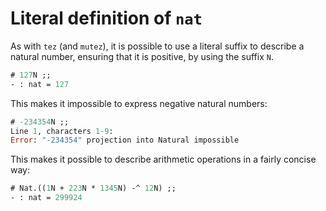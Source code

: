 # Literal definition of `nat`

As with `tez` (and `mutez`), it is possible to use a literal suffix to describe
a natural number, ensuring that it is positive, by using the suffix `N`.


```ocaml
# 127N ;;
- : nat = 127
```

This makes it impossible to express negative natural numbers:

```ocaml
# -234354N ;;
Line 1, characters 1-9:
Error: "-234354" projection into Natural impossible
```

This makes it possible to describe arithmetic operations in a fairly concise
way:

```ocaml
# Nat.((1N + 223N * 1345N) -^ 12N) ;;
- : nat = 299924
```
